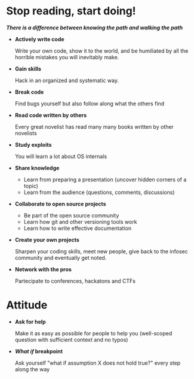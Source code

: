 # Stop reading, start doing!

***There is a difference between knowing the path and walking the path***

* **Actively write code**

	Write your own code, show it to the world, and be humiliated by all the horrible mistakes you will inevitably make.

* **Gain skills**

	Hack in an organized and systematic way.

* **Break code**

	Find bugs yourself but also follow along what the others find

* **Read code written by others**

	Every great novelist has read many many books written by other novelists 

* **Study exploits**

	You will learn a lot about OS internals

* **Share knowledge**

	* Learn from preparing a presentation (uncover hidden corners of a topic)
	* Learn from the audience (questions, comments, discussions)

* **Collaborate to open source projects**

	* Be part of the open source community
	* Learn how git and other versioning tools work
	* Learn how to write effective documentation

* **Create your own projects**

	Sharpen your coding skills, meet new people, give back to the infosec community and eventually get noted.	

* **Network with the pros**

	Partecipate to conferences, hackatons and CTFs

# Attitude

* **Ask for help**

	Make it as easy as possible for people to help you (well-scoped question with sufficient context and no typos)

* ***What if* breakpoint**

	Ask yourself "what if assumption X does not hold true?" every step along the way
